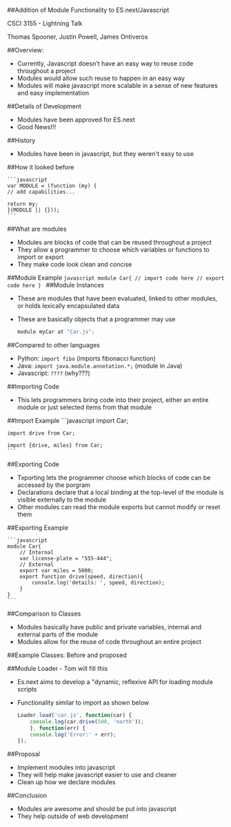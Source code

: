 ##Addition of Module Functionality to ES.next/Javascript

CSCI 3155 - Lightning Talk

Thomas Spooner, Justin Powell, James Ontiveros

##Overview:

* Currently, Javascript doesn't have an easy way to reuse code throughout a project
* Modules would allow such reuse to happen in an easy way
* Modules will make javascript more scalable in a sense of new features and easy implementation

##Details of Development
* Modules have been approved for ES.next
* Good News!!!

##History
* Modules have been in javascript, but they weren't easy to use

##How it looked before

   	```javascript
	var MODULE = (function (my) {
	// add capabilities...

	return my;
	}(MODULE || {}));
	```

##What are modules
* Modules are blocks of code that can be reused throughout a project
* They allow a programmer to choose which variables or functions to import or export
* They make code look clean and concise

##Module Example
	```javascript
	module Car{
		// import code here
		// export code here
	}
	```
##Module Instances
* These are modules that have been evaluated, linked to other modules, or holds lexically encapsulated data
* These are basically objects that a programmer may use	
	
	```javascript
	module myCar at "Car.js";
	```

##Compared to other languages
* Python: `import fibo` (imports fibonacci function)
* Java: `import java.module.annotation.*;` (module in Java)
* Javascript: `????` (why???)
 
##Importing Code
* This lets programmers bring code into their project, either an entire module or just selected items from that module

##Import Example
	```javascript
	import Car;

	import drive from Car;

	import {drive, miles} from Car;
	```
##Exporting Code
* Txporting lets the programmer choose which blocks of code can be accessed by the porgram
* Declarations declare that a local binding at the top-level of the module is visible externally to the module
* Other modules can read the module exports but cannot modify or reset them

##Exporting Example

	```javascript
	module Car{
		// Internal
		var license-plate = "555-444";
		// External
		export var miles = 5000;
		export function drive(speed, direction){
			console.log('details: ', speed, direction);
		}
	}
	```
##Comparison to Classes
* Modules basically have public and private variables, internal and external parts of the module
* Modules allow for the reuse of code throughout an entire project

##Example Classes: Before and proposed

##Module Loader - Tom will fill this
* Es.next aims to develop a "dynamic, reflexive API for loading module scripts
* Functionality similar to import as shown below

	```javascript
	Loader.load('car.js', function(car) {
		console.log(car.drive(500, 'north'));
		}, function(err) {
	  	console.log('Error:' + err);
	});
	```

##Proposal
* Implement modules into javascript
* They will help make javascript easier to use and cleaner
* Clean up how we declare modules

##Conclusion
* Modules are awesome and should be put into javascript
* They help outside of web development
